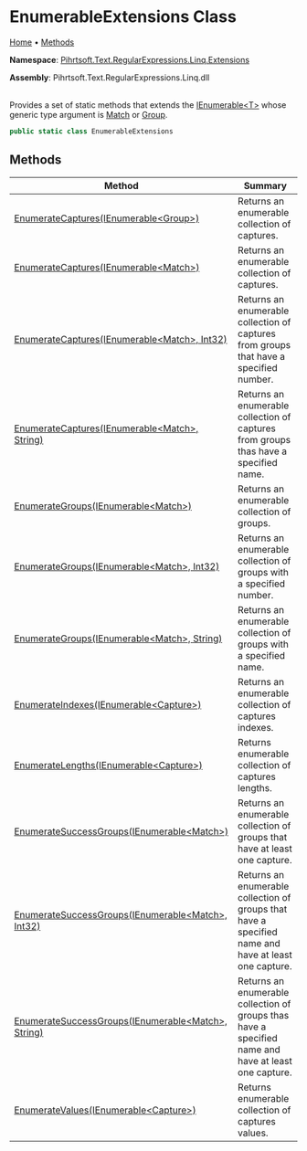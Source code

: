 # EnumerableExtensions Class

[Home](../../../../../../README.md) &#x2022; [Methods](#methods)

**Namespace**: [Pihrtsoft.Text.RegularExpressions.Linq.Extensions](../README.md)

**Assembly**: Pihrtsoft\.Text\.RegularExpressions\.Linq\.dll

\
Provides a set of static methods that extends the [IEnumerable\<T>](https://docs.microsoft.com/en-us/dotnet/api/system.collections.generic.ienumerable-1) whose generic type argument is [Match](https://docs.microsoft.com/en-us/dotnet/api/system.text.regularexpressions.match) or [Group](https://docs.microsoft.com/en-us/dotnet/api/system.text.regularexpressions.group)\.

```csharp
public static class EnumerableExtensions
```

## Methods

| Method | Summary |
| ------ | ------- |
| [EnumerateCaptures(IEnumerable\<Group>)](EnumerateCaptures/README.md#Pihrtsoft_Text_RegularExpressions_Linq_Extensions_EnumerableExtensions_EnumerateCaptures_System_Collections_Generic_IEnumerable_System_Text_RegularExpressions_Group__) | Returns an enumerable collection of captures\. |
| [EnumerateCaptures(IEnumerable\<Match>)](EnumerateCaptures/README.md#Pihrtsoft_Text_RegularExpressions_Linq_Extensions_EnumerableExtensions_EnumerateCaptures_System_Collections_Generic_IEnumerable_System_Text_RegularExpressions_Match__) | Returns an enumerable collection of captures\. |
| [EnumerateCaptures(IEnumerable\<Match>, Int32)](EnumerateCaptures/README.md#Pihrtsoft_Text_RegularExpressions_Linq_Extensions_EnumerableExtensions_EnumerateCaptures_System_Collections_Generic_IEnumerable_System_Text_RegularExpressions_Match__System_Int32_) | Returns an enumerable collection of captures from groups that have a specified number\. |
| [EnumerateCaptures(IEnumerable\<Match>, String)](EnumerateCaptures/README.md#Pihrtsoft_Text_RegularExpressions_Linq_Extensions_EnumerableExtensions_EnumerateCaptures_System_Collections_Generic_IEnumerable_System_Text_RegularExpressions_Match__System_String_) | Returns an enumerable collection of captures from groups thas have a specified name\. |
| [EnumerateGroups(IEnumerable\<Match>)](EnumerateGroups/README.md#Pihrtsoft_Text_RegularExpressions_Linq_Extensions_EnumerableExtensions_EnumerateGroups_System_Collections_Generic_IEnumerable_System_Text_RegularExpressions_Match__) | Returns an enumerable collection of groups\. |
| [EnumerateGroups(IEnumerable\<Match>, Int32)](EnumerateGroups/README.md#Pihrtsoft_Text_RegularExpressions_Linq_Extensions_EnumerableExtensions_EnumerateGroups_System_Collections_Generic_IEnumerable_System_Text_RegularExpressions_Match__System_Int32_) | Returns an enumerable collection of groups with a specified number\. |
| [EnumerateGroups(IEnumerable\<Match>, String)](EnumerateGroups/README.md#Pihrtsoft_Text_RegularExpressions_Linq_Extensions_EnumerableExtensions_EnumerateGroups_System_Collections_Generic_IEnumerable_System_Text_RegularExpressions_Match__System_String_) | Returns an enumerable collection of groups with a specified name\. |
| [EnumerateIndexes(IEnumerable\<Capture>)](EnumerateIndexes/README.md) | Returns an enumerable collection of captures indexes\. |
| [EnumerateLengths(IEnumerable\<Capture>)](EnumerateLengths/README.md) | Returns enumerable collection of captures lengths\. |
| [EnumerateSuccessGroups(IEnumerable\<Match>)](EnumerateSuccessGroups/README.md#Pihrtsoft_Text_RegularExpressions_Linq_Extensions_EnumerableExtensions_EnumerateSuccessGroups_System_Collections_Generic_IEnumerable_System_Text_RegularExpressions_Match__) | Returns an enumerable collection of groups that have at least one capture\. |
| [EnumerateSuccessGroups(IEnumerable\<Match>, Int32)](EnumerateSuccessGroups/README.md#Pihrtsoft_Text_RegularExpressions_Linq_Extensions_EnumerableExtensions_EnumerateSuccessGroups_System_Collections_Generic_IEnumerable_System_Text_RegularExpressions_Match__System_Int32_) | Returns an enumerable collection of groups that have a specified name and have at least one capture\. |
| [EnumerateSuccessGroups(IEnumerable\<Match>, String)](EnumerateSuccessGroups/README.md#Pihrtsoft_Text_RegularExpressions_Linq_Extensions_EnumerableExtensions_EnumerateSuccessGroups_System_Collections_Generic_IEnumerable_System_Text_RegularExpressions_Match__System_String_) | Returns an enumerable collection of groups thas have a specified name and have at least one capture\. |
| [EnumerateValues(IEnumerable\<Capture>)](EnumerateValues/README.md) | Returns enumerable collection of captures values\. |

